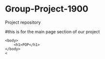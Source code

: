 # Group-Project-1900
Project repository
<!DOCTYPE html>
<html lang="en">
#this is for the main page section of our project
	<head>
		<meta>
		<title>Pop Music</title>
	</head>
	
	<body>
		<h1>POP</h1>
	</body>
	<
</html>

